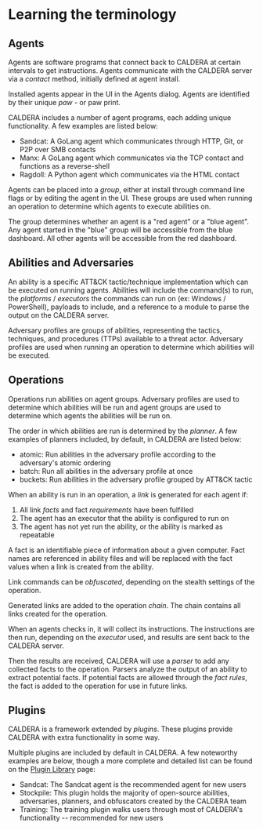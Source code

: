 # Learning the terminology

## Agents

Agents are software programs that connect back to CALDERA at certain intervals to get instructions. Agents communicate with the CALDERA server via a _contact_ method, initially defined at agent install.

Installed agents appear in the UI in the Agents dialog. Agents are identified by their unique _paw_ - or paw print.

CALDERA includes a number of agent programs, each adding unique functionality. A few examples are listed below:

- Sandcat: A GoLang agent which communicates through HTTP, Git, or P2P over SMB contacts
- Manx: A GoLang agent which communicates via the TCP contact and functions as a reverse-shell
- Ragdoll: A Python agent which communicates via the HTML contact

Agents can be placed into a _group_, either at install through command line flags or by editing the agent in the UI. These groups are used when running an operation to determine which agents to execute abilities on.

The group determines whether an agent is a "red agent" or a "blue agent". Any agent started in the "blue" group will be accessible from the blue dashboard. All other agents will be accessible from the red dashboard.

## Abilities and Adversaries 

An ability is a specific ATT&CK tactic/technique implementation which can be executed on running agents. Abilities will include the command(s) to run, the _platforms_ / _executors_ the commands can run on (ex: Windows / PowerShell), payloads to include, and a reference to a module to parse the output on the CALDERA server.

Adversary profiles are groups of abilities, representing the tactics, techniques, and procedures (TTPs) available to a threat actor. Adversary profiles are used when running an operation to determine which abilities will be executed. 

## Operations

Operations run abilities on agent groups. Adversary profiles are used to determine which abilities will be run and agent groups are used to determine which agents the abilities will be run on.

The order in which abilities are run is determined by the _planner_. A few examples of planners included, by default, in CALDERA are listed below:

- atomic: Run abilities in the adversary profile according to the adversary's atomic ordering 
- batch: Run all abilities in the adversary profile at once
- buckets: Run abilities in the adversary profile grouped by ATT&CK tactic

When an ability is run in an operation, a _link_ is generated for each agent if:

1. All link _facts_ and fact _requirements_ have been fulfilled
2. The agent has an executor that the ability is configured to run on
3. The agent has not yet run the ability, or the ability is marked as repeatable

A fact is an identifiable piece of information about a given computer. Fact names are referenced in ability files and will be replaced with the fact values when a link is created from the ability.

Link commands can be _obfuscated_, depending on the stealth settings of the operation.

Generated links are added to the operation _chain_. The chain contains all links created for the operation.

When an agents checks in, it will collect its instructions. The instructions are then run, depending on the _executor_ used, and results are sent back to the CALDERA server.

Then the results are received, CALDERA will use a _parser_ to add any collected facts to the operation. Parsers analyze the output of an ability to extract potential facts. If potential facts are allowed through the _fact rules_, the fact is added to the operation for use in future links. 

## Plugins

CALDERA is a framework extended by _plugins_. These plugins provide CALDERA with extra functionality in some way.

Multiple plugins are included by default in CALDERA. A few noteworthy examples are below, though a more complete and detailed list can be found on the [Plugin Library](Plugin-library.md) page:

- Sandcat: The Sandcat agent is the recommended agent for new users
- Stockpile: This plugin holds the majority of open-source abilities, adversaries, planners, and obfuscators created by the CALDERA team
- Training: The training plugin walks users through most of CALDERA's functionality -- recommended for new users
